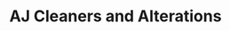 ---
title: "AJ Cleaners and Alterations"
url: /campbell/aj-cleaners-and-alterations-south-bascom-avenue/
shop: Schneiderei
---